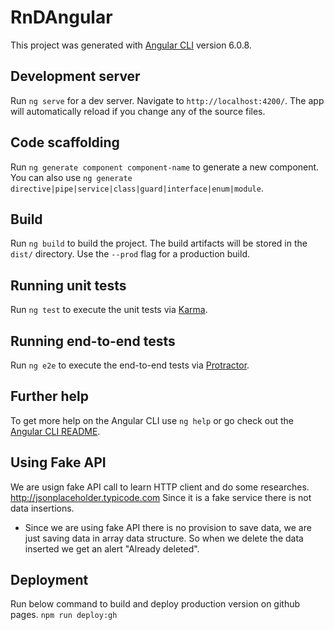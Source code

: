 # RnDAngular

This project was generated with [Angular CLI](https://github.com/angular/angular-cli) version 6.0.8.

## Development server

Run `ng serve` for a dev server. Navigate to `http://localhost:4200/`. The app will automatically reload if you change any of the source files.

## Code scaffolding

Run `ng generate component component-name` to generate a new component. You can also use `ng generate directive|pipe|service|class|guard|interface|enum|module`.

## Build

Run `ng build` to build the project. The build artifacts will be stored in the `dist/` directory. Use the `--prod` flag for a production build.

## Running unit tests

Run `ng test` to execute the unit tests via [Karma](https://karma-runner.github.io).

## Running end-to-end tests

Run `ng e2e` to execute the end-to-end tests via [Protractor](http://www.protractortest.org/).

## Further help

To get more help on the Angular CLI use `ng help` or go check out the [Angular CLI README](https://github.com/angular/angular-cli/blob/master/README.md).


## Using Fake API 
We are usign fake API call to learn HTTP client and do some researches.
http://jsonplaceholder.typicode.com 
Since it is a fake service there is not data insertions.

- Since we are using fake API there is no provision to save data, we are just saving data in array data structure. So when we delete the data inserted we get an alert "Already deleted".

## Deployment 
Run below command to build and deploy production version on github pages.
`npm run deploy:gh` 